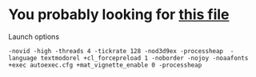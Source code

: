 # You probably looking for [this file](r_uben.cfg)

Launch options

```-novid -high -threads 4 -tickrate 128 -nod3d9ex -processheap  -language textmodorel +cl_forcepreload 1 -noborder -nojoy -noaafonts +exec autoexec.cfg +mat_vignette_enable 0 -processheap```